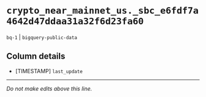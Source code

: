 # `crypto_near_mainnet_us._sbc_e6fdf7a4642d47ddaa31a32f6d23fa60`
`bq-1` | `bigquery-public-data`

## Column details
* [TIMESTAMP] `last_update`

-------------------------------------------------------------------------------
*Do not make edits above this line.*
